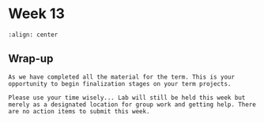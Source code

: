 # Week 13

```{image} https://miro.medium.com/proxy/1*88Si3_5QAE_T-LZOTzQgeg.png
:align: center
```

## Wrap-up

``` {card}
As we have completed all the material for the term. This is your opportunity to begin finalization stages on your term projects.

Please use your time wisely... Lab will still be held this week but merely as a designated location for group work and getting help. There are no action items to submit this week.
```
